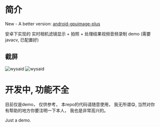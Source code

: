 # 简介 #

New - A better version: [android-gpuimage-plus](https://github.com/wysaid/android-gpuimage-plus)

安卓下实现的 实时相机滤镜显示 + 拍照 + 处理结果视频音频录制 demo (需要 javacv, 已配置好)

## 截屏 ##

<img src="https://raw.githubusercontent.com/wysaid/Android-ffmpeg-CameraRecord/master/screenshot/screenshot1.jpg" alt="wysaid">
<img src="https://raw.githubusercontent.com/wysaid/Android-ffmpeg-CameraRecord/master/screenshot/screenshot0.jpg" alt="wysaid">

# 开发中, 功能不全 #

目前仅是demo， 仅供参考， 本repo的代码请随意使用， 我无所谓😋, 当然对你有帮助的地方你要注明一下本人， 我也是非常高兴的。

Just a demo.
